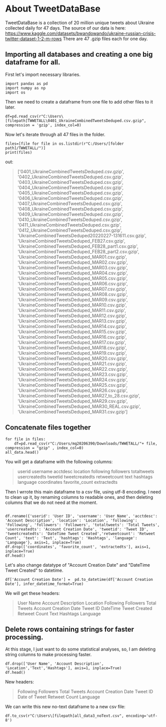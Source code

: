 # About TweetDataBase
TweetDataBase is a collection of 20 million unique tweets about Ukraine collected daily for 47 days. 
The source of our data is here: https://www.kaggle.com/datasets/bwandowando/ukraine-russian-crisis-twitter-dataset-1-2-m-rows
There are 47 .gzip files each for one day. 
## Importing all databases and creating a one big dataframe for all. 
First let's import necessary libraries.
```
import pandas as pd
import numpy as np
import os
```
Then we need to create a dataframe from one file to add other files to it later.
```
df=pd.read_csv(r"C:\Users\[filepath]TWWETALL\0401_UkraineCombinedTweetsDeduped.csv.gzip", compression = 'gzip', index_col=0)
```
Now let's iterate through all 47 files in the folder.
```
files=[file for file in os.listdir(r"C:/Users/[folder path]/TWWETALL/")]
print(files)
```
out:
>['0401_UkraineCombinedTweetsDeduped.csv.gzip', '0402_UkraineCombinedTweetsDeduped.csv.gzip', '0403_UkraineCombinedTweetsDeduped.csv.gzip', '0404_UkraineCombinedTweetsDeduped.csv.gzip', '0405_UkraineCombinedTweetsDeduped.csv.gzip', '0406_UkraineCombinedTweetsDeduped.csv.gzip', '0407_UkraineCombinedTweetsDeduped.csv.gzip', '0408_UkraineCombinedTweetsDeduped.csv.gzip', '0409_UkraineCombinedTweetsDeduped.csv.gzip', '0410_UkraineCombinedTweetsDeduped.csv.gzip', '0411_UkraineCombinedTweetsDeduped.csv.gzip', '0412_UkraineCombinedTweetsDeduped.csv.gzip', 'UkraineCombinedTweetsDeduped20220227-131611.csv.gzip', 'UkraineCombinedTweetsDeduped_FEB27.csv.gzip', 'UkraineCombinedTweetsDeduped_FEB28_part1.csv.gzip', 'UkraineCombinedTweetsDeduped_FEB28_part2.csv.gzip', 'UkraineCombinedTweetsDeduped_MAR01.csv.gzip', 'UkraineCombinedTweetsDeduped_MAR02.csv.gzip', 'UkraineCombinedTweetsDeduped_MAR03.csv.gzip', 'UkraineCombinedTweetsDeduped_MAR04.csv.gzip', 'UkraineCombinedTweetsDeduped_MAR05.csv.gzip', 'UkraineCombinedTweetsDeduped_MAR06.csv.gzip', 'UkraineCombinedTweetsDeduped_MAR07.csv.gzip', 'UkraineCombinedTweetsDeduped_MAR08.csv.gzip', 'UkraineCombinedTweetsDeduped_MAR09.csv.gzip', 'UkraineCombinedTweetsDeduped_MAR10.csv.gzip', 'UkraineCombinedTweetsDeduped_MAR11.csv.gzip', 'UkraineCombinedTweetsDeduped_MAR12.csv.gzip', 'UkraineCombinedTweetsDeduped_MAR13.csv.gzip', 'UkraineCombinedTweetsDeduped_MAR14.csv.gzip', 'UkraineCombinedTweetsDeduped_MAR15.csv.gzip', 'UkraineCombinedTweetsDeduped_MAR16.csv.gzip', 'UkraineCombinedTweetsDeduped_MAR17.csv.gzip', 'UkraineCombinedTweetsDeduped_MAR18.csv.gzip', 'UkraineCombinedTweetsDeduped_MAR19.csv.gzip', 'UkraineCombinedTweetsDeduped_MAR20.csv.gzip', 'UkraineCombinedTweetsDeduped_MAR21.csv.gzip', 'UkraineCombinedTweetsDeduped_MAR22.csv.gzip', 'UkraineCombinedTweetsDeduped_MAR23.csv.gzip', 'UkraineCombinedTweetsDeduped_MAR24.csv.gzip', 'UkraineCombinedTweetsDeduped_MAR25.csv.gzip', 'UkraineCombinedTweetsDeduped_MAR26.csv.gzip', 'UkraineCombinedTweetsDeduped_MAR27_to_28.csv.gzip', 'UkraineCombinedTweetsDeduped_MAR29.csv.gzip', 'UkraineCombinedTweetsDeduped_MAR30_REAL.csv.gzip', 'UkraineCombinedTweetsDeduped_MAR31.csv.gzip']

## Concatenate files together
```
for file in files:
    df=pd.read_csv(r"C:/Users/mq20206390/Downloads/TWWETALL/"+ file, compression = "gzip" , index_col=0)
all_data.head()
```
You will get a dataframe with the following columns:
>userid	username	acctdesc	location	following	followers	totaltweets	usercreatedts	tweetid	tweetcreatedts	retweetcount	text	hashtags	language	coordinates	favorite_count	extractedts

Then I wrrote this main dataframe to a csv file, using utf-8 encoding. 
I need to clean up it, by renaming columns to readable ones, and then deleting columns that we do not need at the moment. 

```

df.rename({'userid': 'User ID', 'username': 'User Name', 'acctdesc': 'Account Description', 'location': 'Location', 'following': 'Following', 'followers': 'Followers', 'totaltweets': 'Total Tweets', 'usercreatedts': 'Account Creation Date', 'tweetid': 'Tweet ID', 'tweetcreatedts': 'DateTime Tweet Created','retweetcount': 'Retweet Count', 'text': 'Text', 'hashtags': 'Hashtags', 'language': 'Language'}, axis=1, inplace=True)
df.drop(['coordinates', 'favorite_count', 'extractedts'], axis=1, inplace=True) 
df.head()
```
Let's also change datatype of "Account Creation Date" and "DateTime Tweet Created" to datetime.
```
df['Account Creation Date'] =  pd.to_datetime(df['Account Creation Date'], infer_datetime_format=True)
```
We will get these headers:
> User Name	Account Description	Location	Following	Followers	Total Tweets	Account Creation Date	Tweet ID	DateTime Tweet Created	Retweet Count	Text	Hashtags	Language

## Delete rows containing strings for faster processing.
At this stage, I just want to do some statistical analyses, so, I am deleting string columns to make processing faster. 
```
df.drop(['User Name', 'Account Description', 'Location','Text','Hashtags'], axis=1, inplace=True)
df.head()
```
New headers:
>Following	Followers	Total Tweets	Account Creation Date	Tweet ID	Date of Tweet	Retweet Count	Language

We can write this new no-text dataframe to a new csv file:
```
df.to_csv(r"C:\Users\[filepath]all_data3_noText.csv", encoding='utf-8')
```



